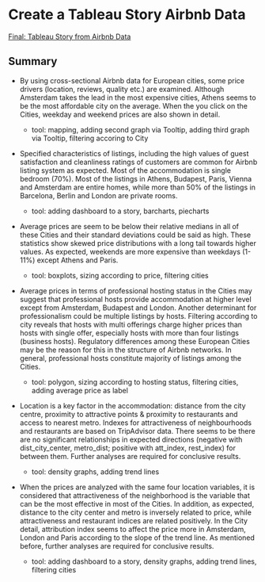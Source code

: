 # Create a Tableau Story Airbnb Data


[Final: Tableau Story from Airbnb Data](https://public.tableau.com/views/AirbnbPreferencesin10EuropeanCities/Story1?:language=en-US&publish=yes&:display_count=n&:origin=viz_share_link)




## Summary
* By using cross-sectional Airbnb data for European cities, some price drivers (location, reviews, quality etc.) are examined. Although Amsterdam takes the lead in the most expensive cities, Athens seems to be the most affordable city on the  average. When the you click on the Cities, weekday and weekend prices are also shown in detail.
    * tool: mapping, adding second graph via Tooltip, adding third graph via Tooltip, filtering accoring to City
 
* Specified characteristics of listings, including the high values of guest satisfaction and  cleanliness ratings of customers are common for Airbnb listing system as expected. Most of the accommodation is single bedroom (70%). Most of the listings in Athens, Budapest, Paris, Vienna and Amsterdam are entire homes, while more than 50% of the listings in Barcelona, Berlin and London are private rooms.
    * tool: adding dashboard to a story, barcharts, piecharts

* Average prices are seem to be below their relative medians in all of these Cities and their standard deviations could be said as high. These statistics show skewed price distributions with a long tail towards higher values. As expected, weekends are more expensive than weekdays (1-11%) except Athens and Paris.
    * tool: boxplots, sizing according to price, filtering cities

* Average prices in terms of professional hosting status in the Cities may suggest that professional hosts  provide accommodation at higher level except from Amsterdam, Budapest and London.  Another determinant for professionalism could be multiple listings by hosts. Filtering according to city reveals that  hosts with multi offerings charge higher prices than hosts with single offer, especially hosts with more than four listings (business hosts). Regulatory differences among these European Cities may be the reason for this in  the structure of Airbnb networks. In general, professional hosts constitute  majority of listings among the Cities.
    * tool: polygon, sizing according to hosting status, filtering cities, adding average price as label

* Location is a key factor in the accommodation: distance from the city centre,  proximity to attractive points & proximity to restaurants and access to nearest metro. Indexes for attractiveness of neighbourhoods and restaurants are based on TripAdvisor data. There seems to be there are no significant relationships in expected directions (negative with dist_city_center, metro_dist; positive with att_index, rest_index)  for between them. Further analyses are required for conclusive results.
    * tool: density graphs, adding trend lines

* When the prices are analyzed with the same four location variables, it is considered that attractiveness of the neighborhood is the variable that can be the most effective in most of the Cities. In addition, as expected, distance to the city center and metro is inversely related to price, while attractiveness and restaurant indices are related positively.  In the City detail, attribution index seems to affect the price more in Amsterdam, London and Paris according to the slope of the trend line. As mentioned before, further analyses are required for conclusive results.
    * tool: adding dashboard to a story, density graphs, adding trend lines, filtering cities


